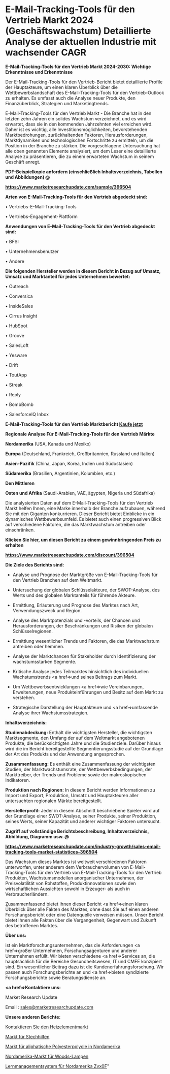 # E-Mail-Tracking-Tools für den Vertrieb Markt 2024 (Geschäftswachstum) Detaillierte Analyse der aktuellen Industrie mit wachsender CAGR

<strong>E-Mail-Tracking-Tools für den Vertrieb Markt 2024-2030: Wichtige Erkenntnisse und Erkenntnisse</strong>

Der E-Mail-Tracking-Tools für den Vertrieb-Bericht bietet detaillierte Profile der Hauptakteure, um einen klaren Überblick über die Wettbewerbslandschaft des E-Mail-Tracking-Tools für den Vertrieb-Outlook zu erhalten. Es umfasst auch die Analyse neuer Produkte, den Finanzüberblick, Strategien und Marketingtrends.

E-Mail-Tracking-Tools für den Vertrieb Markt - Die Branche hat in den letzten zehn Jahren ein solides Wachstum verzeichnet, und es wird erwartet, dass sie in den kommenden Jahrzehnten viel erreichen wird. Daher ist es wichtig, alle Investitionsmöglichkeiten, bevorstehenden Marktbedrohungen, zurückhaltenden Faktoren, Herausforderungen, Marktdynamiken und technologischen Fortschritte zu ermitteln, um die Position in der Branche zu stärken. Die vorgeschlagene Untersuchung hat alle oben genannten Elemente analysiert, um dem Leser eine detaillierte Analyse zu präsentieren, die zu einem erwarteten Wachstum in seinem Geschäft anregt.



<strong><b>PDF-Beispielkopie anfordern (einschließlich Inhaltsverzeichnis, Tabellen und Abbildungen) @ </b></strong>

<strong><a href=https://www.marketresearchupdate.com/sample/396504>

<strong>https://www.marketresearchupdate.com/sample/396504</u></a></strong></strong>



<strong>Arten von E-Mail-Tracking-Tools für den Vertrieb abgedeckt sind:</strong>

• Vertriebs-E-Mail-Tracking-Tools

• Vertriebs-Engagement-Plattform



<strong>Anwendungen von E-Mail-Tracking-Tools für den Vertrieb abgedeckt sind:</strong>

• BFSI

• Unternehmensbenutzer

• Andere



<strong>Die folgenden Hersteller werden in diesem Bericht in Bezug auf Umsatz, Umsatz und Marktanteil für jedes Unternehmen bewertet:</strong>

• Outreach

• Conversica

• InsideSales

• Cirrus Insight

• HubSpot

• Groove

• SalesLoft

• Yesware

• Drift

• ToutApp

• Streak

• Reply

• BombBomb

• SalesforceIQ Inbox



<strong>E-Mail-Tracking-Tools für den Vertrieb Marktbericht <a href=https://www.marketresearchupdate.com/buynow/396504>Kaufe jetzt</a></strong>



<strong>Regionale Analyse Für E-Mail-Tracking-Tools für den Vertrieb Märkte</strong>



<strong>Nordamerika</strong> (USA, Kanada und Mexiko)



<strong>Europa</strong> (Deutschland, Frankreich, Großbritannien, Russland und Italien)



<strong>Asien-Pazifik</strong> (China, Japan, Korea, Indien und Südostasien)



<strong>Südamerika</strong> (Brasilien, Argentinien, Kolumbien, etc.)



<strong>Den Mittleren</strong> 

<strong>Osten und Afrika</strong> (Saudi-Arabien, VAE, ägypten, Nigeria und Südafrika)

Die analysierten Daten auf dem E-Mail-Tracking-Tools für den Vertrieb Markt helfen Ihnen, eine Marke innerhalb der Branche aufzubauen, während Sie mit den Giganten konkurrieren. Dieser Bericht bietet Einblicke in ein dynamisches Wettbewerbsumfeld. Es bietet auch einen progressiven Blick auf verschiedene Faktoren, die das Marktwachstum antreiben oder einschränken.



<strong>Klicken Sie hier, um diesen Bericht zu einem gewinnbringenden Preis zu erhalten
</strong>

<strong><a href=https://www.marketresearchupdate.com/discount/396504>https://www.marketresearchupdate.com/discount/396504</b></u></strong></a>



<strong>Die Ziele des Berichts sind:</strong>

- Analyse und Prognose der Marktgröße von E-Mail-Tracking-Tools für den Vertrieb Branchen auf dem Weltmarkt.

- Untersuchung der globalen Schlüsselakteure, der SWOT-Analyse, des Werts und des globalen Marktanteils für führende Akteure.

- Ermittlung, Erläuterung und Prognose des Marktes nach Art, Verwendungszweck und Region.

- Analyse des Marktpotenzials und -vorteils, der Chancen und Herausforderungen, der Beschränkungen und Risiken der globalen Schlüsselregionen.

- Ermittlung wesentlicher Trends und Faktoren, die das Marktwachstum antreiben oder hemmen.

- Analyse der Marktchancen für Stakeholder durch Identifizierung der wachstumsstarken Segmente.

- Kritische Analyse jedes Teilmarktes hinsichtlich des individuellen Wachstumstrends <a href=>und</a> seines Beitrags zum Markt.

- Um Wettbewerbsentwicklungen <a href=>wie</a> Vereinbarungen, Erweiterungen, neue Produkteinführungen und Besitz auf dem Markt zu verstehen.

- Strategische Darstellung der Hauptakteure und <a href=>umfas</a>sende Analyse ihrer Wachstumsstrategien.



<strong>Inhaltsverzeichnis:</strong>



<strong>Studienabdeckung:</strong> Enthält die wichtigsten Hersteller, die wichtigsten Marktsegmente, den Umfang der auf dem Weltmarkt angebotenen Produkte, die berücksichtigten Jahre und die Studienziele. Darüber hinaus wird die im Bericht bereitgestellte Segmentierungsstudie auf der Grundlage der Art des Produkts und der Anwendung angesprochen.



<strong>Zusammenfassung:</strong> Es enthält eine Zusammenfassung der wichtigsten Studien, der Marktwachstumsrate, der Wettbewerbsbedingungen, der Markttreiber, der Trends und Probleme sowie der makroskopischen Indikatoren.



<strong>Produktion nach Regionen:</strong> In diesem Bericht werden Informationen zu Import und Export, Produktion, Umsatz und Hauptakteuren aller untersuchten regionalen Märkte bereitgestellt.



<strong>Herstellerprofil:</strong> Jeder in diesem Abschnitt beschriebene Spieler wird auf der Grundlage einer SWOT-Analyse, seiner Produkte, seiner Produktion, seines Werts, seiner Kapazität und anderer wichtiger Faktoren untersucht.



<strong><b>Zugriff auf vollständige Berichtsbeschreibung, Inhaltsverzeichnis, Abbildung, Diagramm usw. @ </b></strong>

<strong><a href=https://www.marketresearchupdate.com/industry-growth/sales-email-tracking-tools-market-statistices-396504>https://www.marketresearchupdate.com/industry-growth/sales-email-tracking-tools-market-statistices-396504</a></strong>

Das Wachstum dieses Marktes ist weltweit verschiedenen Faktoren unterworfen, unter anderem dem Verbrauchervolumen von E-Mail-Tracking-Tools für den Vertrieb von E-Mail-Tracking-Tools für den Vertrieb Produkten, Wachstumsmodellen anorganischer Unternehmen, der Preisvolatilität von Rohstoffen, Produktinnovationen sowie den wirtschaftlichen Aussichten sowohl in Erzeuger- als auch in Verbraucherländern.

Zusammenfassend bietet Ihnen dieser Bericht <a href=>einen</a> klaren Überblick über alle Fakten des Marktes, ohne dass Sie auf einen anderen Forschungsbericht oder eine Datenquelle verweisen müssen. Unser Bericht bietet Ihnen alle Fakten über die Vergangenheit, Gegenwart und Zukunft des betroffenen Marktes.



<strong>Über uns:</strong>

 ist ein Marktforschungsunternehmen, das die Anforderungen <a href=>großer</a> Unternehmen, Forschungsagenturen und anderer Unternehmen erfüllt. Wir bieten verschiedene <a href=>Services</a> an, die hauptsächlich für die Bereiche Gesundheitswesen, IT und CMFE konzipiert sind. Ein wesentlicher Beitrag dazu ist die Kundenerfahrungsforschung. Wir passen auch Forschungsberichte an und <a href=>bieten</a> syndizierte Forschungsberichte sowie Beratungsdienste an.



<strong><a href=>Kontaktiere uns:</a></strong>

Market Research Update

Email : sales@marketresearchupdate.com



<strong>Unsere anderen Berichte:</strong>

<a href=https://www.linkedin.com/pulse/contact-heating-elements-market-future-scope>Kontaktieren Sie den Heizelementmarkt</a>

<a href=https://www.linkedin.com/pulse/lancing-device-market-size-trends-consumption>Markt für Stechhilfen</a>

<a href=https://www.linkedin.com/pulse/north-america-aliphatic-polyester-polyol-market-report>Markt für aliphatische Polyesterpolyole in Nordamerika</a>

<a href=https://www.linkedin.com/pulse/north-america-woods-lamps-market-2023-latest>Nordamerika-Markt für Woods-Lampen</a>

<a href=https://www.linkedin.com/pulse/north-america-learning-management-system-zvx0f/>Lernmanagementsystem für Nordamerika Zvx0F</a>"
